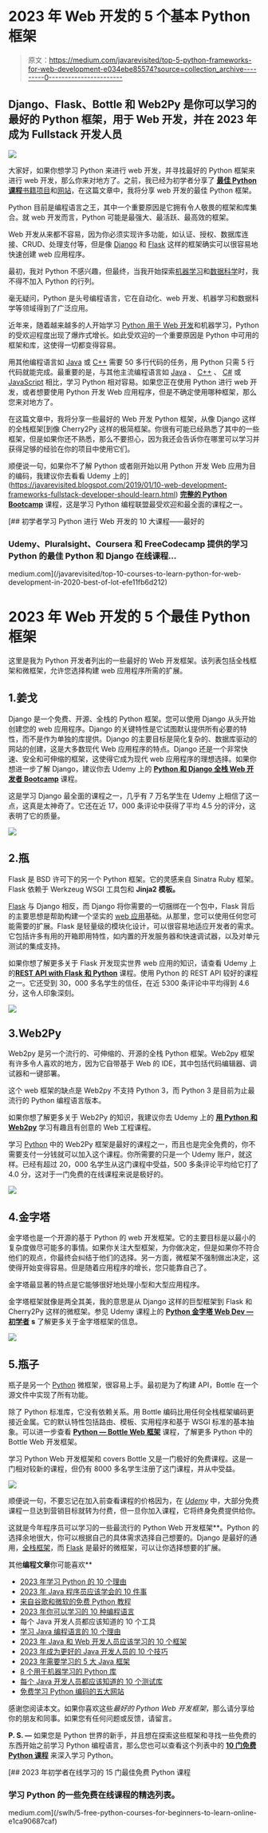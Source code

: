 # 2023 年 Web 开发的 5 个基本 Python 框架

> 原文：<https://medium.com/javarevisited/top-5-python-frameworks-for-web-development-e034ebe85574?source=collection_archive---------0----------------------->

## Django、Flask、Bottle 和 Web2Py 是你可以学习的最好的 Python 框架，用于 Web 开发，并在 2023 年成为 Fullstack 开发人员

[![](img/17ab955d877e7e73fb5e10e0549cb034.png)](https://click.linksynergy.com/deeplink?id=JVFxdTr9V80&mid=39197&murl=https%3A%2F%2Fwww.udemy.com%2Fcomplete-python-bootcamp%2F)

大家好，如果你想学习 Python 来进行 web 开发，并寻找最好的 Python 框架来进行 web 开发，那么你来对地方了。之前，我已经为初学者分享了 [**最佳 Python 课程**](/javarevisited/10-best-python-3-courses-on-udemy-ddd4e3ec5dbf)[书籍](/javarevisited/best-python-books-a93d1a0d842d)[项目](/javarevisited/8-projects-you-can-buil-to-learn-python-in-2020-251dd5350d56)和[网站](/javarevisited/10-free-python-tutorials-and-courses-from-google-microsoft-and-coursera-for-beginners-96b9ad20b4e6)，在这篇文章中，我将分享 web 开发的最佳 Python 框架。

Python 目前是编程语言之王，其中一个重要原因是它拥有令人敬畏的框架和库集合。就 web 开发而言，Python 可能是最强大、最活跃、最高效的框架。

Web 开发从来都不容易，因为你必须实现许多功能，如认证、授权、数据库连接、CRUD、处理支付等，但是像 [Django](https://javarevisited.blogspot.com/2020/07/top-5-courses-to-learn-django-in-2020.html) 和 [Flask](https://javarevisited.blogspot.com/2020/01/top-5-courses-to-learn-flask-for-web-development-with-python.html) 这样的框架确实可以很容易地快速创建 web 应用程序。

最初，我对 Python 不感兴趣，但最终，当我开始探索[机器学习](https://javarevisited.blogspot.com/2018/10/data-science-and-machine-learning-courses-using-python-and-R-programming.html)和[数据科学](https://javarevisited.blogspot.com/2018/03/top-5-data-science-and-machine-learning-online-courses-to-learn-online.html)时，我不得不加入 Python 的行列。

毫无疑问，Python 是头号编程语言，它在自动化、web 开发、机器学习和数据科学等领域得到了广泛应用。

近年来，随着越来越多的人开始学习 [Python 用于 Web 开发](/javarevisited/top-10-courses-to-learn-python-for-web-development-in-2020-best-of-lot-efe11fb6d212)和机器学习，Python 的受欢迎程度出现了爆炸式增长。如此受欢迎的一个重要原因是 Python 中可用的框架和库，这使得一切都变得容易。

用其他编程语言如 [Java](/javarevisited/10-best-places-to-learn-java-online-for-free-ce5e713ab5b2) 或 [C++](/javarevisited/10-advanced-c-books-and-courses-for-experienced-programmers-a90c3942471a) 需要 50 多行代码的任务，用 Python 只需 5 行代码就能完成。最重要的是，与其他主流编程语言如 [Java](http://www.java67.com/2018/08/top-10-free-java-courses-for-beginners-experienced-developers.html) 、 [C++](https://javarevisited.blogspot.com/2020/07/top-10-courses-to-learn-c-in-depth-best.html) 、 [C#](http://www.java67.com/2019/03/5-free-c-net-courses-to-learn-online.html) 或 [JavaScript](https://javarevisited.blogspot.com/2018/06/top-10-courses-to-learn-javascript-in.html) 相比，学习 Python 相对容易。如果您正在使用 Python 进行 web 开发，或者想要使用 Python 开发 Web 应用程序，但是不确定使用哪种框架，那么您来对地方了。

在这篇文章中，我将分享一些最好的 Web 开发 Python 框架，从像 Django 这样的全栈框架[到像 Cherry2Py 这样的极简框架。你很有可能已经熟悉了其中的一些框架，但是如果你还不熟悉，那么不要担心，因为我还会告诉你在哪里可以学习并获得足够的经验在你的项目中使用它们。

顺便说一句，如果你不了解 Python 或者刚开始以用 Python 开发 Web 应用为目的编码，我建议你去看看 Udemy 上的](https://javarevisited.blogspot.com/2019/01/10-web-development-frameworks-fullstack-developer-should-learn.html) [**完整的 Python Bootcamp**](https://click.linksynergy.com/deeplink?id=JVFxdTr9V80&mid=39197&murl=https%3A%2F%2Fwww.udemy.com%2Fcomplete-python-bootcamp%2F) 课程，这是学习 Python 编程联盟最受欢迎和最全面的课程之一。

[](/javarevisited/top-10-courses-to-learn-python-for-web-development-in-2020-best-of-lot-efe11fb6d212) [## 初学者学习 Python 进行 Web 开发的 10 大课程——最好的

### Udemy、Pluralsight、Coursera 和 FreeCodecamp 提供的学习 Python 的最佳 Python 和 Django 在线课程…

medium.com](/javarevisited/top-10-courses-to-learn-python-for-web-development-in-2020-best-of-lot-efe11fb6d212) 

# 2023 年 Web 开发的 5 个最佳 Python 框架

这里是我为 Python 开发者列出的一些最好的 Web 开发框架。该列表包括全栈框架和微框架，允许您选择构建 web 应用程序所需的扩展。

## 1.姜戈

Django 是一个免费、开源、全栈的 Python 框架。您可以使用 Django 从头开始创建您的 web 应用程序。Django 的关键特性是它试图默认提供所有必要的特性，而不是作为单独的库提供。Django 的主要目标是简化复杂的、数据库驱动的网站的创建，这是大多数现代 Web 应用程序的特点。Django 还是一个非常快速、安全和可伸缩的框架，这使得它成为现代 web 应用程序的理想选择。如果你想进一步了解 Django，建议你去 Udemy 上的 [**Python 和 Django 全栈 Web 开发者 Bootcamp**](https://click.linksynergy.com/deeplink?id=JVFxdTr9V80&mid=39197&murl=https%3A%2F%2Fwww.udemy.com%2Fpython-and-django-full-stack-web-developer-bootcamp%2F) 课程。

这是学习 Django 最全面的课程之一，几乎有 7 万名学生在 Udemy 上相信了这一点，这真是太神奇了。它还在近 17，000 条评论中获得了平均 4.5 分的评分，这表明了它的质量。

[![](img/115ef5efe2e59f3438f80f020c929c8e.png)](https://click.linksynergy.com/deeplink?id=JVFxdTr9V80&mid=39197&murl=https%3A%2F%2Fwww.udemy.com%2Fpython-and-django-full-stack-web-developer-bootcamp%2F)

## 2.瓶

Flask 是 BSD 许可下的另一个 Python 框架。它的灵感来自 Sinatra Ruby 框架。Flask 依赖于 Werkzeug WSGI 工具包和 **Jinja2 模板。**

[Flask](https://flask.palletsprojects.com/en/2.0.x/) 与 Django 相反，而 Django 将你需要的一切捆绑在一个包中，Flask 背后的主要思想是帮助构建一个坚实的 [web 应用](http://www.java67.com/2018/02/5-free-html-and-css-courses-to-learn-web-development.html)基础。从那里，您可以使用任何您可能需要的扩展。Flask 是轻量级的模块化设计，可以很容易地适应开发者的需求。它包括许多有用的开箱即用特性，如内置的开发服务器和快速调试器，以及对单元测试的集成支持。

如果你想了解更多关于 Flask 开发现实世界 web 应用的知识，请查看 Udemy 上的[**REST API with Flask 和 Python**](https://click.linksynergy.com/deeplink?id=JVFxdTr9V80&mid=39197&murl=https%3A%2F%2Fwww.udemy.com%2Frest-api-flask-and-python%2F) 课程。使用 Python 的 REST API 较好的课程之一。它还受到 30，000 多名学生的信任，在近 5300 条评论中平均得到 4.6 分，这令人印象深刻。

[![](img/446f601d2e232792a4016424f82a1544.png)](https://click.linksynergy.com/deeplink?id=JVFxdTr9V80&mid=39197&murl=https%3A%2F%2Fwww.udemy.com%2Frest-api-flask-and-python%2F)

## 3.Web2Py

Web2py 是另一个流行的、可伸缩的、开源的全栈 Python 框架。Web2py 框架有许多令人喜欢的地方，因为它自带基于 Web 的 IDE，其中包括代码编辑器、调试器和一键部署。

这个 web 框架的缺点是 Web2py 不支持 Python 3，而 Python 3 是目前为止最流行的 Python 编程语言版本。

如果你想了解更多关于 Web2Py 的知识，我建议你去 Udemy 上的 [**用 Python 和 Web2py**](https://click.linksynergy.com/deeplink?id=JVFxdTr9V80&mid=39197&murl=https%3A%2F%2Fwww.udemy.com%2Fweb-engineering-with-python-and-web2py%2F) 学习有趣且有创意的 Web 工程课程。

学习 [Python](https://javarevisited.blogspot.com/2018/03/top-5-courses-to-learn-python-in-2018.html) 中的 Web2Py 框架是最好的课程之一，而且也是完全免费的，你不需要支付一分钱就可以加入这个课程。你所需要的只是一个 Udemy 账户，就这样。已经有超过 20，000 名学生从这门课程中受益，500 多条评论平均给它打了 4.0 分，这对于一门免费的在线课程来说是极好的。

[![](img/751d722e0a8fd5183ab404af896db4fd.png)](https://click.linksynergy.com/deeplink?id=JVFxdTr9V80&mid=39197&murl=https%3A%2F%2Fwww.udemy.com%2Fweb-engineering-with-python-and-web2py%2F)

## 4.金字塔

金字塔也是一个开源的基于 Python 的 web 开发框架。它的主要目标是以最小的复杂度做尽可能多的事情。如果你关注大型框架，为你做决定，但是如果你不符合他们的观点，你最终会纠结于他们的选择。另一方面，微框架不强制做出决定，这使得开始变得容易。但是随着应用程序的增长，您只能靠自己了。

金字塔最显著的特点是它能够很好地处理小型和大型应用程序。

金字塔框架就像是两全其美，我的意思是从 Django 这样的巨型框架到 Flask 和 Cherry2Py 这样的微框架。参见 Udemy 课程上的 [**Python 金字塔 Web Dev —初学者**](https://click.linksynergy.com/deeplink?id=JVFxdTr9V80&mid=39197&murl=https%3A%2F%2Fwww.udemy.com%2Fpython-pyramid-web-dev-beginners%2F) **s** 了解更多关于金字塔框架的信息。

[![](img/ea1aed7504128c50876c25445b052f59.png)](https://click.linksynergy.com/deeplink?id=JVFxdTr9V80&mid=39197&murl=https%3A%2F%2Fwww.udemy.com%2Fpython-pyramid-web-dev-beginners%2F)

## 5.瓶子

瓶子是另一个 [Python](https://hackernoon.com/top-5-courses-to-learn-python-in-2018-best-of-lot-26644a99e7ec) 微框架，很容易上手。最初是为了构建 API，Bottle 在一个源文件中实现了所有功能。

除了 Python 标准库，它没有依赖关系。用 Bottle 编码比用任何全栈框架编码更接近金属。它的默认特性包括路由、模板、实用程序和基于 WSGI 标准的基本抽象。可以进一步查看 [**Python — Bottle Web 框架**](https://click.linksynergy.com/deeplink?id=JVFxdTr9V80&mid=39197&murl=https%3A%2F%2Fwww.udemy.com%2Fpython-bottle-web-framework%2F) 课程，了解更多 Python 中的 Bottle Web 开发框架。

学习 Python Web 开发框架和 covers Bottle 又是一门极好的免费课程。这是一门相对较新的课程，但仍有 8000 多名学生注册了这门课程，并从中受益。

[![](img/1a252e6eed1327b8d27a9cd6e9308199.png)](https://click.linksynergy.com/deeplink?id=JVFxdTr9V80&mid=39197&murl=https%3A%2F%2Fwww.udemy.com%2Fpython-bottle-web-framework%2F)

顺便说一句，不要忘记在加入前查看课程的价格因为，在 [*Udemy*](/javarevisited/my-favorite-udemy-online-courses-for-programmers-and-software-engineers-f9d941dd0035) 中，大部分免费课程一旦达到营销目标就转为付费，但一旦你加入课程，它将终身免费提供给你。

这就是今年程序员可以学习的一些最流行的 Python Web 开发框架**。Python 的选择余地很大，你可以根据自己的具体需求选择自己想要的。Django 是最好的通用，[全栈框架](https://javarevisited.blogspot.com/2019/01/10-web-development-frameworks-fullstack-developer-should-learn.html)，而 [Flask](https://javarevisited.blogspot.com/2020/01/top-5-courses-to-learn-flask-for-web-development-with-python.html) 是最好的微框架，可以让你选择想要的扩展。

其他**编程文章**你可能喜欢**

*   [2023 年学习 Python 的 10 个理由](https://javarevisited.blogspot.com/2018/05/10-reasons-to-learn-python-programming.html)
*   [2023 年 Java 程序员应该学会的 10 件事](https://javarevisited.blogspot.com/2017/12/10-things-java-programmers-should-learn.html#axzz5atl0BngO)
*   [来自谷歌和微软的免费 Python 教程](/javarevisited/10-free-python-tutorials-and-courses-from-google-microsoft-and-coursera-for-beginners-96b9ad20b4e6)
*   [2023 年你可以学习的 10 种编程语言](http://www.java67.com/2017/12/10-programming-languages-to-learn-in.html)
*   每个 Java 开发人员都应该知道的 10 个工具
*   [学习 Java 编程语言的 10 个理由](http://javarevisited.blogspot.sg/2013/04/10-reasons-to-learn-java-programming.html)
*   [2023 年 Java 和 Web 开发人员应该学习的 10 个框架](http://javarevisited.blogspot.sg/2018/01/10-frameworks-java-and-web-developers-should-learn.html)
*   [2023 年成为更好的 Java 开发人员的 10 个技巧](http://javarevisited.blogspot.sg/2018/05/10-tips-to-become-better-java-developer.html)
*   [2023 年需要学习的 5 大 Java 框架](http://javarevisited.blogspot.sg/2018/04/top-5-java-frameworks-to-learn-in-2018_27.html)
*   [8 个用于机器学习的 Python 库](https://javarevisited.blogspot.com/2018/10/top-8-python-libraries-for-data-science-machine-learning.html)
*   [每个 Java 开发人员都应该知道的 10 个测试库](https://javarevisited.blogspot.sg/2018/01/10-unit-testing-and-integration-tools-for-java-programmers.html)
*   [免费学习 Python 编码的五大网站](https://javarevisited.blogspot.com/2018/07/top-5-websites-to-learn-coding-in-java.html)

感谢您阅读本文。如果你喜欢这些*最好的 Python Web 开发框架*，那么请分享给你的朋友和同事。如果您有任何问题或反馈，请留言。

**P. S. —** 如果您是 Python 世界的新手，并且想在探索这些框架和寻找一些免费的东西开始之前学习 Python 编程语言，那么您也可以查看这个列表中的 [**10 门免费 Python 课程**](https://javarevisited.blogspot.com/2018/12/10-free-python-courses-for-programmers.html) 来深入学习 Python。

[](/swlh/5-free-python-courses-for-beginners-to-learn-online-e1ca90687caf) [## 2023 年初学者在线学习的 15 门最佳免费 Python 课程

### 学习 Python 的一些免费在线课程的精选列表。

medium.com](/swlh/5-free-python-courses-for-beginners-to-learn-online-e1ca90687caf)